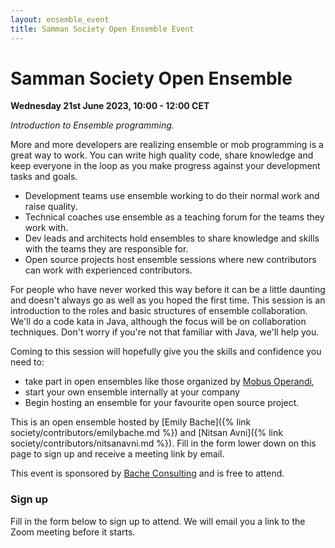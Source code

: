```yaml
---
layout: ensemble_event
title: Samman Society Open Ensemble Event
---
```


# Samman Society Open Ensemble

**Wednesday 21st June 2023, 10:00 - 12:00 CET**

_Introduction to Ensemble programming._

More and more developers are realizing ensemble or mob programming is a great way to work. You can write high quality code, share knowledge and keep everyone in the loop as you make progress against your development tasks and goals.

* Development teams use ensemble working to do their normal work and raise quality.
* Technical coaches use ensemble as a teaching forum for the teams they work with.
* Dev leads and architects hold ensembles to share knowledge and skills with the teams they are responsible for.
* Open source projects host ensemble sessions where new contributors can work with experienced contributors.

For people who have never worked this way before it can be a little daunting and doesn't always go as well as you hoped the first time. This session is an introduction to the roles and basic structures of ensemble collaboration. We'll do a code kata in Java, although the focus will be on collaboration techniques. Don't worry if you're not that familiar with Java, we'll help you.

Coming to this session will hopefully give you the skills and confidence you need to:

* take part in open ensembles like those organized by [Mobus Operandi](https://mobusoperandi.com/), 
* start your own ensemble internally at your company 
* Begin hosting an ensemble for your favourite open source project. 

This is an open ensemble hosted by [Emily Bache]({% link
society/contributors/emilybache.md %}) and [Nitsan Avni]({% link
society/contributors/nitsanavni.md %}). Fill in the form lower down on this page to sign up and receive a meeting link by email.

This event is sponsored by [Bache Consulting](http://bacheconsulting.com) and is free to attend.

### Sign up
Fill in the form below to sign up to attend. We will email you a link to the Zoom meeting before it starts.
